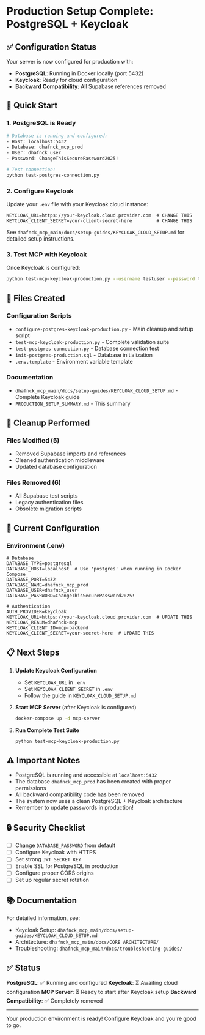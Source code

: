 # Production Setup Complete: PostgreSQL + Keycloak

## ✅ Configuration Status

Your server is now configured for production with:
- **PostgreSQL**: Running in Docker locally (port 5432)
- **Keycloak**: Ready for cloud configuration
- **Backward Compatibility**: All Supabase references removed

## 🚀 Quick Start

### 1. PostgreSQL is Ready
```bash
# Database is running and configured:
- Host: localhost:5432
- Database: dhafnck_mcp_prod
- User: dhafnck_user
- Password: ChangeThisSecurePassword2025!

# Test connection:
python test-postgres-connection.py
```

### 2. Configure Keycloak
Update your `.env` file with your Keycloak cloud instance:
```env
KEYCLOAK_URL=https://your-keycloak.cloud.provider.com  # CHANGE THIS
KEYCLOAK_CLIENT_SECRET=your-client-secret-here         # CHANGE THIS
```

See `dhafnck_mcp_main/docs/setup-guides/KEYCLOAK_CLOUD_SETUP.md` for detailed setup instructions.

### 3. Test MCP with Keycloak
Once Keycloak is configured:
```bash
python test-mcp-keycloak-production.py --username testuser --password testpass123
```

## 📁 Files Created

### Configuration Scripts
- `configure-postgres-keycloak-production.py` - Main cleanup and setup script
- `test-mcp-keycloak-production.py` - Complete validation suite
- `test-postgres-connection.py` - Database connection test
- `init-postgres-production.sql` - Database initialization
- `.env.template` - Environment variable template

### Documentation
- `dhafnck_mcp_main/docs/setup-guides/KEYCLOAK_CLOUD_SETUP.md` - Complete Keycloak guide
- `PRODUCTION_SETUP_SUMMARY.md` - This summary

## 🧹 Cleanup Performed

### Files Modified (5)
- Removed Supabase imports and references
- Cleaned authentication middleware
- Updated database configuration

### Files Removed (6)
- All Supabase test scripts
- Legacy authentication files
- Obsolete migration scripts

## 🔧 Current Configuration

### Environment (.env)
```env
# Database
DATABASE_TYPE=postgresql
DATABASE_HOST=localhost  # Use 'postgres' when running in Docker Compose
DATABASE_PORT=5432
DATABASE_NAME=dhafnck_mcp_prod
DATABASE_USER=dhafnck_user
DATABASE_PASSWORD=ChangeThisSecurePassword2025!

# Authentication
AUTH_PROVIDER=keycloak
KEYCLOAK_URL=https://your-keycloak.cloud.provider.com  # UPDATE THIS
KEYCLOAK_REALM=dhafnck-mcp
KEYCLOAK_CLIENT_ID=mcp-backend
KEYCLOAK_CLIENT_SECRET=your-secret-here  # UPDATE THIS
```

## 📋 Next Steps

1. **Update Keycloak Configuration**
   - Set `KEYCLOAK_URL` in `.env`
   - Set `KEYCLOAK_CLIENT_SECRET` in `.env`
   - Follow the guide in `KEYCLOAK_CLOUD_SETUP.md`

2. **Start MCP Server** (after Keycloak is configured)
   ```bash
   docker-compose up -d mcp-server
   ```

3. **Run Complete Test Suite**
   ```bash
   python test-mcp-keycloak-production.py
   ```

## ⚠️ Important Notes

- PostgreSQL is running and accessible at `localhost:5432`
- The database `dhafnck_mcp_prod` has been created with proper permissions
- All backward compatibility code has been removed
- The system now uses a clean PostgreSQL + Keycloak architecture
- Remember to update passwords in production!

## 🔒 Security Checklist

- [ ] Change `DATABASE_PASSWORD` from default
- [ ] Configure Keycloak with HTTPS
- [ ] Set strong `JWT_SECRET_KEY`
- [ ] Enable SSL for PostgreSQL in production
- [ ] Configure proper CORS origins
- [ ] Set up regular secret rotation

## 📚 Documentation

For detailed information, see:
- Keycloak Setup: `dhafnck_mcp_main/docs/setup-guides/KEYCLOAK_CLOUD_SETUP.md`
- Architecture: `dhafnck_mcp_main/docs/CORE ARCHITECTURE/`
- Troubleshooting: `dhafnck_mcp_main/docs/troubleshooting-guides/`

## ✅ Status

**PostgreSQL**: ✅ Running and configured
**Keycloak**: ⏳ Awaiting cloud configuration
**MCP Server**: ⏳ Ready to start after Keycloak setup
**Backward Compatibility**: ✅ Completely removed

---

Your production environment is ready! Configure Keycloak and you're good to go.